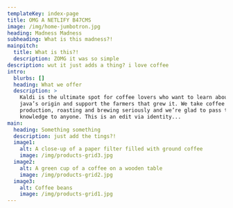 ```yaml
---
templateKey: index-page
title: OMG A NETLIFY B47CMS
image: /img/home-jumbotron.jpg
heading: Madness Madness
subheading: What is this madness?!
mainpitch:
  title: What is this?!
  description: ZOMG it was so simple
description: wut it just adds a thing? i love coffee
intro:
  blurbs: []
  heading: What we offer
  description: >
    Kaldi is the ultimate spot for coffee lovers who want to learn about their
    java’s origin and support the farmers that grew it. We take coffee
    production, roasting and brewing seriously and we’re glad to pass that
    knowledge to anyone. This is an edit via identity...
main:
  heading: Something something
  description: just add the tings?!
  image1:
    alt: A close-up of a paper filter filled with ground coffee
    image: /img/products-grid3.jpg
  image2:
    alt: A green cup of a coffee on a wooden table
    image: /img/products-grid2.jpg
  image3:
    alt: Coffee beans
    image: /img/products-grid1.jpg
---
```


